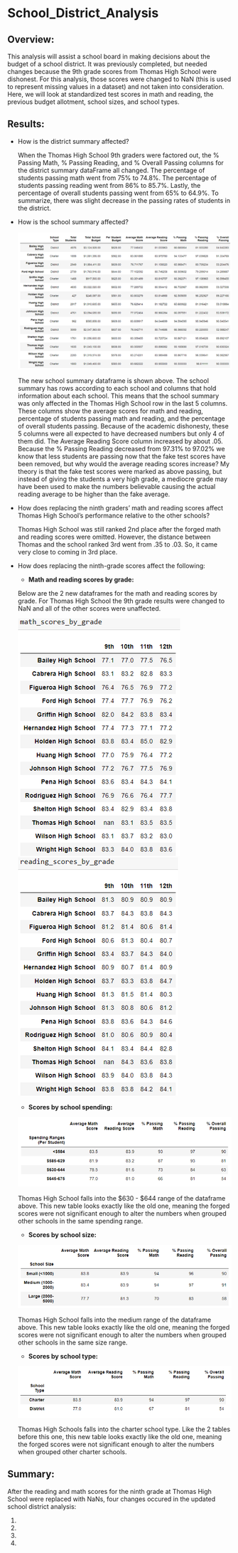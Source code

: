# School_District_Analysis

## Overview: 
This analysis will assist a school board in making decisions about the budget of a school district. It was previously completed, but needed changes because the 9th grade scores from Thomas High School were dishonest. For this analysis, those scores were changed to NaN (this is used to represent missing values in a dataset) and not taken into consideration. Here, we will look at standardized test scores in math and reading, the previous budget allotment, school sizes, and school types.

## Results: 
- How is the district summary affected?

  When the Thomas High School 9th graders were factored out, the % Passing Math, % Passing Reading, and % Overall Passing columns for the district summary dataFrame all changed. The percentage of students passing math went from 75% to 74.8%. The percentage of students passing reading went from 86% to 85.7%. Lastly, the percentage of overall students passing went from 65% to 64.9%. To summarize, there was slight decrease in the passing rates of students in the district. 

- How is the school summary affected?

  ![](Resources/new_school_summary.png)

  The new school summary dataframe is shown above. The school summary has rows according to each school and columns that hold information about each school. This means that the school summary was only affected in the Thomas High School row in the last 5 columns. These columns show the average scores for math and reading, percentage of students passing math and reading, and the percentage of overall students passing. Because of the academic dishonesty, these 5 columns were all expected to have decreased numbers but only 4 of them did. The Average Reading Score column increased by about .05. Because the % Passing Reading decreased from 97.31% to 97.02% we know that less students are passing now that the fake test scores have been removed, but why would the average reading scores increase? My theory is that the fake test scores were marked as above passing, but instead of giving the students a very high grade, a mediocre grade may have been used to make the numbers believable causing the actual reading average to be higher than the fake average.


- How does replacing the ninth graders’ math and reading scores affect Thomas High School’s performance relative to the other schools?

  Thomas High School was still ranked 2nd place after the forged math and reading scores were omitted. However, the distance between Thomas and the school ranked 3rd went from .35 to .03. So, it came very close to coming in 3rd place.

- How does replacing the ninth-grade scores affect the following:
  - **Math and reading scores by grade:** 
  
  Below are the 2 new dataframes for the math and reading scores by grade. For Thomas High School the 9th grade results were changed to NaN and all of the other scores were unaffected.
  
  ![](Resources/new_math_scores.png) ![](Resources/new_reading_scores.png)
  
  - **Scores by school spending:** 
  
  ![](Resources/scores_by_spending.png)
  
  Thomas High School falls into the $630 - $644 range of the dataframe above. This new table looks exactly like the old one, meaning the forged scores were not significant enough to alter the numbers when grouped other schools in the same spending range.
  
  
  - **Scores by school size:** 
  
  ![](Resources/scores_by_size.png)
  
  Thomas High School falls into the medium range of the dataframe above. This new table looks exactly like the old one, meaning the forged scores were not significant enough to alter the numbers when grouped other schools in the same size range.
  
  - **Scores by school type:** 
  
  ![](Resources/scores_by_school_type.png)
  
  Thomas High Schools falls into the charter school type. Like the 2 tables before this one, this new table looks exactly like the old one, meaning the forged scores were not significant enough to alter the numbers when grouped other charter schools.
  
## Summary: 
After the reading and math scores for the ninth grade at Thomas High School were replaced with NaNs, four changes occured in the updated school district analysis:

1. 
2. 
3. 
4. 